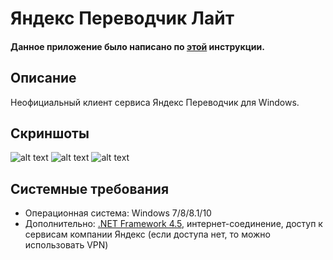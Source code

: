 # Яндекс Переводчик Лайт
#### Данное приложение было написано по [этой](https://vscode.ru/prog-lessons/rabota-s-api-yandex-perevodchika.html) инструкции.
## Описание
Неофициальный клиент сервиса Яндекс Переводчик для Windows.
## Скриншоты
![alt text](https://i.imgur.com/CO4xgUf.png) ![alt text](https://i.imgur.com/WHrBrnx.png)  ![alt text](https://i.imgur.com/apeloyh.png) 
## Системные требования
* Операционная система: Windows 7/8/8.1/10
* Дополнительно: [.NET Framework 4.5](https://www.microsoft.com/ru-ru/download/details.aspx?id=30653), интернет-соединение, доступ к сервисам компании Яндекс (если доступа нет, то можно использовать VPN)
